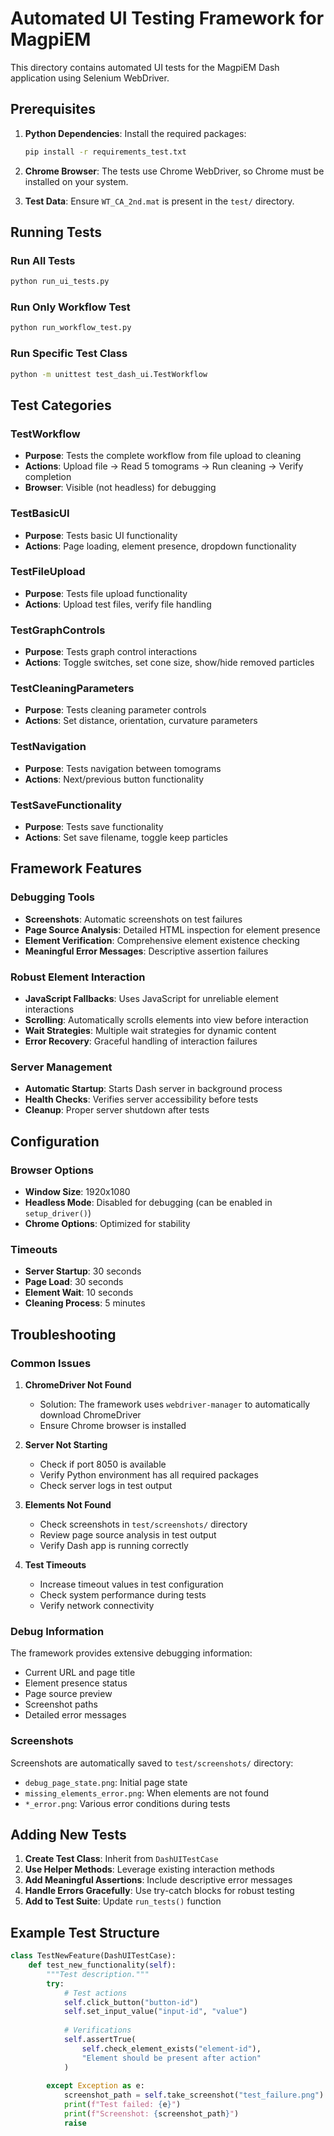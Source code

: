 # Automated UI Testing Framework for MagpiEM

This directory contains automated UI tests for the MagpiEM Dash application using Selenium WebDriver.

## Prerequisites

1. **Python Dependencies**: Install the required packages:
   ```bash
   pip install -r requirements_test.txt
   ```

2. **Chrome Browser**: The tests use Chrome WebDriver, so Chrome must be installed on your system.

3. **Test Data**: Ensure `WT_CA_2nd.mat` is present in the `test/` directory.

## Running Tests

### Run All Tests
```bash
python run_ui_tests.py
```

### Run Only Workflow Test
```bash
python run_workflow_test.py
```

### Run Specific Test Class
```bash
python -m unittest test_dash_ui.TestWorkflow
```

## Test Categories

### TestWorkflow
- **Purpose**: Tests the complete workflow from file upload to cleaning
- **Actions**: Upload file → Read 5 tomograms → Run cleaning → Verify completion
- **Browser**: Visible (not headless) for debugging

### TestBasicUI
- **Purpose**: Tests basic UI functionality
- **Actions**: Page loading, element presence, dropdown functionality

### TestFileUpload
- **Purpose**: Tests file upload functionality
- **Actions**: Upload test files, verify file handling

### TestGraphControls
- **Purpose**: Tests graph control interactions
- **Actions**: Toggle switches, set cone size, show/hide removed particles

### TestCleaningParameters
- **Purpose**: Tests cleaning parameter controls
- **Actions**: Set distance, orientation, curvature parameters

### TestNavigation
- **Purpose**: Tests navigation between tomograms
- **Actions**: Next/previous button functionality

### TestSaveFunctionality
- **Purpose**: Tests save functionality
- **Actions**: Set save filename, toggle keep particles

## Framework Features

### Debugging Tools
- **Screenshots**: Automatic screenshots on test failures
- **Page Source Analysis**: Detailed HTML inspection for element presence
- **Element Verification**: Comprehensive element existence checking
- **Meaningful Error Messages**: Descriptive assertion failures

### Robust Element Interaction
- **JavaScript Fallbacks**: Uses JavaScript for unreliable element interactions
- **Scrolling**: Automatically scrolls elements into view before interaction
- **Wait Strategies**: Multiple wait strategies for dynamic content
- **Error Recovery**: Graceful handling of interaction failures

### Server Management
- **Automatic Startup**: Starts Dash server in background process
- **Health Checks**: Verifies server accessibility before tests
- **Cleanup**: Proper server shutdown after tests

## Configuration

### Browser Options
- **Window Size**: 1920x1080
- **Headless Mode**: Disabled for debugging (can be enabled in `setup_driver()`)
- **Chrome Options**: Optimized for stability

### Timeouts
- **Server Startup**: 30 seconds
- **Page Load**: 30 seconds
- **Element Wait**: 10 seconds
- **Cleaning Process**: 5 minutes

## Troubleshooting

### Common Issues

1. **ChromeDriver Not Found**
   - Solution: The framework uses `webdriver-manager` to automatically download ChromeDriver
   - Ensure Chrome browser is installed

2. **Server Not Starting**
   - Check if port 8050 is available
   - Verify Python environment has all required packages
   - Check server logs in test output

3. **Elements Not Found**
   - Check screenshots in `test/screenshots/` directory
   - Review page source analysis in test output
   - Verify Dash app is running correctly

4. **Test Timeouts**
   - Increase timeout values in test configuration
   - Check system performance during tests
   - Verify network connectivity

### Debug Information

The framework provides extensive debugging information:
- Current URL and page title
- Element presence status
- Page source preview
- Screenshot paths
- Detailed error messages

### Screenshots

Screenshots are automatically saved to `test/screenshots/` directory:
- `debug_page_state.png`: Initial page state
- `missing_elements_error.png`: When elements are not found
- `*_error.png`: Various error conditions during tests

## Adding New Tests

1. **Create Test Class**: Inherit from `DashUITestCase`
2. **Use Helper Methods**: Leverage existing interaction methods
3. **Add Meaningful Assertions**: Include descriptive error messages
4. **Handle Errors Gracefully**: Use try-catch blocks for robust testing
5. **Add to Test Suite**: Update `run_tests()` function

## Example Test Structure

```python
class TestNewFeature(DashUITestCase):
    def test_new_functionality(self):
        """Test description."""
        try:
            # Test actions
            self.click_button("button-id")
            self.set_input_value("input-id", "value")
            
            # Verifications
            self.assertTrue(
                self.check_element_exists("element-id"),
                "Element should be present after action"
            )
            
        except Exception as e:
            screenshot_path = self.take_screenshot("test_failure.png")
            print(f"Test failed: {e}")
            print(f"Screenshot: {screenshot_path}")
            raise
```

